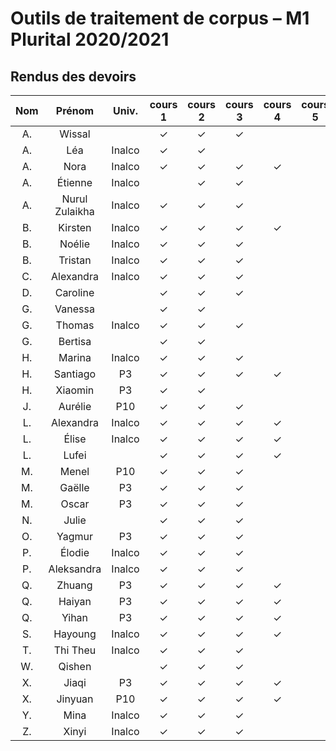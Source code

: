 
# Outils de traitement de corpus – M1 Plurital 2020/2021
## Rendus des devoirs

| Nom | Prénom   | Univ. | cours 1 | cours 2 | cours 3 | cours 4 | cours 5 | cours 6 |
|:---:|:--------:|:-----:|:-------:|:-------:|:-------:|:-------:|:-------:|:-------:|
|  A. |Wissal    |       |✓        |✓        |✓        |         |         |         |
|  A. |Léa       |Inalco |✓        |✓        |         |         |         |         |
|  A. |Nora      |Inalco |✓        |✓        |✓        |✓        |         |         |
|  A. |Étienne   |Inalco |         |✓        |✓        |         |         |         |
|  A. |Nurul Zulaikha|Inalco |✓        |✓        |✓        |         |         |         |
|  B. |Kirsten   |Inalco |✓        |✓        |✓        |✓        |         |         |
|  B. |Noélie    |Inalco |✓        |✓        |✓        |         |         |         |
|  B. |Tristan   |Inalco |✓        |✓        |✓        |         |         |         |
|  C. |Alexandra |Inalco |✓        |✓        |✓        |         |         |         |
|  D. |Caroline  |       |✓        |✓        |✓        |         |         |         |
|  G. |Vanessa   |       |✓        |✓        |         |         |         |         |
|  G. |Thomas    |Inalco |✓        |✓        |✓        |         |         |         |
|  G. |Bertisa   |       |✓        |✓        |         |         |         |         |
|  H. |Marina    |Inalco |✓        |✓        |✓        |         |         |         |
|  H. |Santiago  |P3     |✓        |✓        |✓        |✓        |         |         |
|  H. |Xiaomin   |P3     |✓        |✓        |         |         |         |         |
|  J. |Aurélie   |P10    |✓        |✓        |✓        |         |         |         |
|  L. |Alexandra |Inalco |✓        |✓        |✓        |✓        |         |         |
|  L. |Élise     |Inalco |✓        |✓        |✓        |✓        |         |         |
|  L. |Lufei     |       |✓        |✓        |✓        |✓        |         |         |
|  M. |Menel     |P10    |✓        |✓        |✓        |         |         |         |
|  M. |Gaëlle    |P3     |✓        |✓        |✓        |         |         |         |
|  M. |Oscar     |P3     |✓        |✓        |✓        |         |         |         |
|  N. |Julie     |       |✓        |✓        |✓        |         |         |         |
|  O. |Yagmur    |P3     |✓        |✓        |✓        |         |         |         |
|  P. |Élodie    |Inalco |✓        |✓        |✓        |         |         |         |
|  P. |Aleksandra|Inalco |✓        |✓        |✓        |         |         |         |
|  Q. |Zhuang    |P3     |✓        |✓        |✓        |✓        |         |         |
|  Q. |Haiyan    |P3     |✓        |✓        |✓        |✓        |         |         |
|  Q. |Yihan     |P3     |✓        |✓        |✓        |✓        |         |         |
|  S. |Hayoung   |Inalco |✓        |✓        |✓        |✓        |         |         |
|  T. |Thi Theu  |Inalco |✓        |✓        |✓        |         |         |         |
|  W. |Qishen    |       |✓        |✓        |✓        |         |         |         |
|  X. |Jiaqi     |P3     |✓        |✓        |✓        |✓        |         |         |
|  X. |Jinyuan   |P10    |✓        |✓        |✓        |✓        |         |         |
|  Y. |Mina      |Inalco |✓        |✓        |✓        |         |         |         |
|  Z. |Xinyi     |Inalco |✓        |✓        |✓        |         |         |         |

